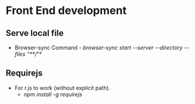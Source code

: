 # Front End development
## Serve local file
* Browser-sync Command - *browser-sync start --server --directory --files "**/*"*
## Requirejs
* For r.js to work (without explicit path).
  * *npm install -g requirejs*
